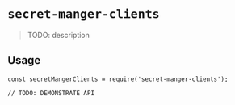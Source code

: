 # `secret-manger-clients`

> TODO: description

## Usage

```
const secretMangerClients = require('secret-manger-clients');

// TODO: DEMONSTRATE API
```
